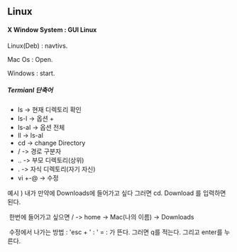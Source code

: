 ## Linux

#### X Window System : GUI Linux



Linux(Deb) : navtivs.

Mac Os : Open.

Windows : start.



##### Termianl 단축어 

+ ls -> 현재 디렉토리 확인
+ ls-l -> 옵션 +
+ ls-al -> 옵션 전체
+ ll -> ls-al
+ cd -> change Directory
+  / -> 경로 구분자
+ .. -> 부모 디렉토리(상위)
+ . -> 자식 디렉토리(자기 자신)
+ vi +-@ -> 수정  



예시 ) 내가 만약에 Downloads에 들어가고 싶다  그러면 cd. Download 를 입력하면 된다.

​			한번에 들어가고 싶으면 / -> home -> Mac(나의 이름) -> Downloads



​		수정에서 나가는 방법 : 'esc  + ' : ' = : 가 뜬다. 그러면 q를 적는다. 그리고 enter를 누른다.

 

